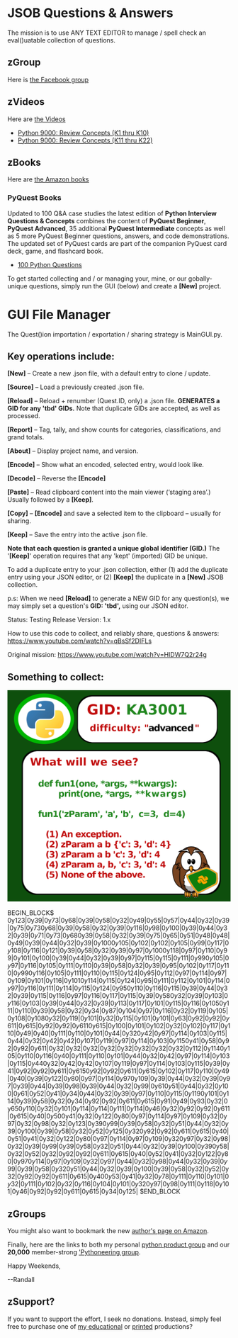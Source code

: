 # JSOB Questions & Answers

The mission is to use ANY TEXT EDITOR to manage / spell check an eval()uatable collection of questions.

## zGroup
Here is [the Facebook group](https://www.facebook.com/PythonVideo/)

## zVideos
Here are [the Videos](https://soft9000.com)
- [Python 9000: Review Concepts (K1 thru K10)](https://www.udemy.com/course/python-interview-questions/?referralCode=6B199764132B575C503C)
- [Python 9000: Review Concepts (K11 thru K22)](https://www.udemy.com/course/nagys-python-review-k11-k22/?referralCode=2280C848244C9714E1E2)

## zBooks
Here are [the Amazon books](https://www.amazon.com/Randall-Nagy/e/B08ZJLH1VN/ref=aufs_dp_fta_dsk)

### PyQuest Books
Updated to 100 Q&A case studies the latest edition of **Python Interview Questions & Concepts** combines the content of **PyQuest Beginner**, **PyQuest Advanced**, 35 additional **PyQuest Intermediate** concepts as well as 5 more PyQuest Beginner questions, answers, and code demonstrations. The updated set of PyQuest cards are part of the companion PyQuest card deck, game, and flashcard book.

- [100 Python Questions](https://www.amazon.com/dp/B0BH97W78F)

To get started collecting and / or managing your, mine, or our gobally-unique questions, simply run the GUI (below) and create a **[New]** project.

# GUI File Manager
The Quest()ion importation / exportation / sharing strategy is MainGUI.py.

## Key operations include:

**[New]** – Create a new .json file, with a default entry to clone / update.

**[Source]** – Load a previously created .json file.

**[Reload]** – Reload + renumber (Quest.ID, only) a .json file. **GENERATES a GID for any 'tbd' GIDs.**  Note that duplicate GIDs are accepted, as well as processed. 

**[Report]** – Tag, tally, and show counts for categories, classifications, and grand totals.

**[About]** – Display project name, and version.

**[Encode]** – Show what an encoded, selected entry, would look like.

**[Decode]** – Reverse the **[Encode]**

**[Paste]** – Read clipboard content into the main viewer (‘staging area’.) Usually followed by a **[Keep]**.

**[Copy]** – **[Encode]** and save a selected item to the clipboard – usually for sharing.

**[Keep]** – Save the entry into the active .json file.

**Note that each question is granted a unique global identifier (GID.)** The '**[Keep]**' operation requires that any 'kept' (imported) GID be unique. 

To add a duplicate entry to your .json collection, either (1) add the duplicate entry using your JSON editor, or (2) **[Keep]** the duplicate in a **[New]** JSOB collection.

p.s: When we need **[Reload]** to generate a NEW GID for any question(s), we may simply set a question's **GID: 'tbd',** using our JSON editor.

Status: Testing Release
Version: 1.x

How to use this code to collect, and reliably share, questions & answers: https://www.youtube.com/watch?v=qBsSf2DIFLs

Original mission: https://www.youtube.com/watch?v=HIDW7Q2r24g

## Something to collect:

![GID: KA3001](./Images/2020_10_13_KA3001.png)

BEGIN_BLOCK$
0y123|0y39|0y73|0y68|0y39|0y58|0y32|0y49|0y55|0y57|0y44|0y32|0y39|0y75|0y73$0y68|0y39|0y58|0y32|0y39|0y116|0y98|0y100|0y39|0y44|0y32|0y39|0y71|0y73|0y68$0y39|0y58|0y32|0y39|0y75|0y65|0y51|0y48|0y48|0y49|0y39|0y44|0y32|0y39|0y100$0y105|0y102|0y102|0y105|0y99|0y117|0y108|0y116|0y121|0y39|0y58|0y32|0y39|0y97|0y100$0y118|0y97|0y110|0y99|0y101|0y100|0y39|0y44|0y32|0y39|0y97|0y115|0y115|0y111|0y99$0y105|0y97|0y116|0y105|0y111|0y110|0y39|0y58|0y32|0y39|0y95|0y102|0y117|0y110|0y99$0y116|0y105|0y111|0y110|0y115|0y124|0y95|0y112|0y97|0y114|0y97|0y109|0y101|0y116|0y101$0y114|0y115|0y124|0y95|0y111|0y112|0y101|0y114|0y97|0y116|0y111|0y114|0y115|0y124|0y95$0y110|0y116|0y115|0y39|0y44|0y32|0y39|0y115|0y116|0y97|0y116|0y117|0y115|0y39|0y58$0y32|0y39|0y103|0y116|0y103|0y39|0y44|0y32|0y39|0y113|0y117|0y101|0y115|0y116|0y105$0y111|0y110|0y39|0y58|0y32|0y34|0y87|0y104|0y97|0y116|0y32|0y119|0y105|0y108|0y108$0y32|0y119|0y101|0y32|0y115|0y101|0y101|0y63|0y92|0y92|0y611|0y615|0y92|0y92|0y611$0y615|0y100|0y101|0y102|0y32|0y102|0y117|0y110|0y49|0y40|0y111|0y110|0y101|0y44|0y32$0y42|0y97|0y114|0y103|0y115|0y44|0y32|0y42|0y42|0y107|0y119|0y97|0y114|0y103|0y115$0y41|0y58|0y92|0y92|0y611|0y32|0y32|0y32|0y32|0y32|0y32|0y32|0y32|0y112|0y114$0y105|0y110|0y116|0y40|0y111|0y110|0y101|0y44|0y32|0y42|0y97|0y114|0y103|0y115|0y44$0y32|0y42|0y42|0y107|0y119|0y97|0y114|0y103|0y115|0y39|0y41|0y92|0y92|0y611|0y615$0y92|0y92|0y611|0y615|0y102|0y117|0y110|0y49|0y40|0y39|0y122|0y80|0y97|0y114|0y97$0y109|0y39|0y44|0y32|0y39|0y97|0y39|0y44|0y39|0y98|0y39|0y44|0y32|0y99|0y61$0y51|0y44|0y32|0y100|0y61|0y52|0y41|0y34|0y44|0y32|0y39|0y97|0y110|0y115|0y119$0y101|0y114|0y39|0y58|0y32|0y34|0y92|0y92|0y611|0y615|0y91|0y49|0y93|0y32|0y65$0y110|0y32|0y101|0y114|0y114|0y111|0y114|0y46|0y32|0y92|0y92|0y611|0y615|0y40|0y50$0y41|0y32|0y122|0y80|0y97|0y114|0y97|0y109|0y32|0y97|0y32|0y98|0y32|0y123|0y39$0y99|0y39|0y58|0y32|0y51|0y44|0y32|0y39|0y100|0y39|0y58|0y32|0y52|0y125|0y32$0y92|0y92|0y611|0y615|0y40|0y51|0y41|0y32|0y122|0y80|0y97|0y114|0y97|0y109|0y32$0y97|0y32|0y98|0y32|0y39|0y99|0y39|0y58|0y32|0y51|0y44|0y32|0y39|0y100|0y39$0y58|0y32|0y52|0y32|0y92|0y92|0y611|0y615|0y40|0y52|0y41|0y32|0y122|0y80|0y97$0y114|0y97|0y109|0y32|0y97|0y44|0y32|0y98|0y44|0y32|0y39|0y99|0y39|0y58|0y32$0y51|0y44|0y32|0y39|0y100|0y39|0y58|0y32|0y52|0y32|0y92|0y92|0y611|0y615|0y40$0y53|0y41|0y32|0y78|0y111|0y110|0y101|0y32|0y111|0y102|0y32|0y116|0y104|0y101|0y32$0y97|0y98|0y111|0y118|0y101|0y46|0y92|0y92|0y611|0y615|0y34|0y125|
$END_BLOCK

## zGroups
You might also want to bookmark the new [author's page on Amazon](https://www.amazon.com/Randall-Nagy/e/B08ZJLH1VN).

Finally, here are the links to both my personal [python product group](https://www.facebook.com/groups/nagyspythontraining) and our **20,000** member-strong ['Pythoneering group](https://www.facebook.com/groups/Python3Training). 

Happy Weekends,

--Randall

## zSupport?
If you want to support the effort, I seek no donations. Instead, simply feel free to purchase one of [my educational](https://www.udemy.com/user/randallnagy2/) or [printed](https://www.amazon.com/Randall-Nagy/e/B08ZJLH1VN?ref=sr_ntt_srch_lnk_1&qid=1660050704&sr=8-1) productions?

